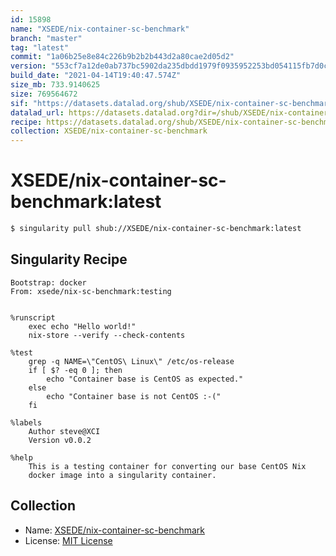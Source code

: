 ```yaml
---
id: 15898
name: "XSEDE/nix-container-sc-benchmark"
branch: "master"
tag: "latest"
commit: "1a06b25e8e84c226b9b2b2b443d2a80cae2d05d2"
version: "553cf7a12de0ab737bc5902da235dbdd1979f0935952253bd054115fb7d0c504"
build_date: "2021-04-14T19:40:47.574Z"
size_mb: 733.9140625
size: 769564672
sif: "https://datasets.datalad.org/shub/XSEDE/nix-container-sc-benchmark/latest/2021-04-14-1a06b25e-553cf7a1/553cf7a12de0ab737bc5902da235dbdd1979f0935952253bd054115fb7d0c504.sif"
datalad_url: https://datasets.datalad.org?dir=/shub/XSEDE/nix-container-sc-benchmark/latest/2021-04-14-1a06b25e-553cf7a1/
recipe: https://datasets.datalad.org/shub/XSEDE/nix-container-sc-benchmark/latest/2021-04-14-1a06b25e-553cf7a1/Singularity
collection: XSEDE/nix-container-sc-benchmark
---
```


# XSEDE/nix-container-sc-benchmark:latest

```bash
$ singularity pull shub://XSEDE/nix-container-sc-benchmark:latest
```

## Singularity Recipe

```singularity
Bootstrap: docker
From: xsede/nix-sc-benchmark:testing


%runscript
    exec echo "Hello world!"
    nix-store --verify --check-contents

%test
    grep -q NAME=\"CentOS\ Linux\" /etc/os-release
    if [ $? -eq 0 ]; then
        echo "Container base is CentOS as expected."
    else
        echo "Container base is not CentOS :-("
    fi

%labels
    Author steve@XCI
    Version v0.0.2

%help
    This is a testing container for converting our base CentOS Nix
    docker image into a singularity container.
```

## Collection

 - Name: [XSEDE/nix-container-sc-benchmark](https://github.com/XSEDE/nix-container-sc-benchmark)
 - License: [MIT License](https://api.github.com/licenses/mit)

